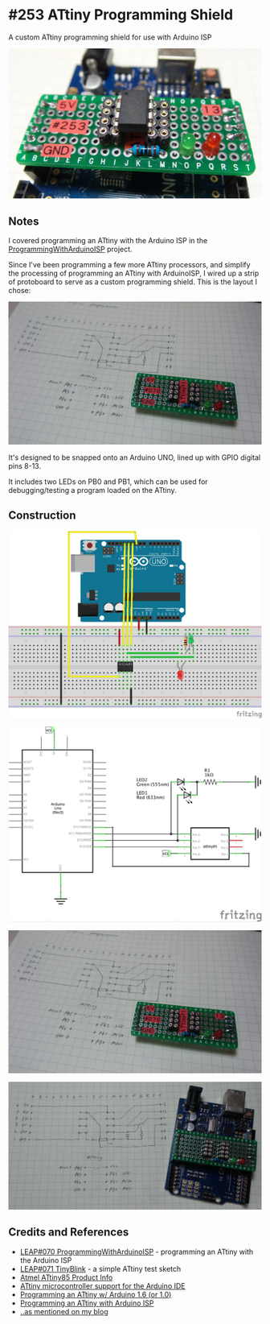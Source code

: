 # #253 ATtiny Programming Shield

A custom ATtiny programming shield for use with Arduino ISP

![Build](./assets/ProgrammingShield_build.jpg?raw=true)

## Notes

I covered programming an ATtiny with the Arduino ISP in the [ProgrammingWithArduinoISP](../ProgrammingWithArduinoISP) project.

Since I've been programming a few more ATtiny processors, and simplify the processing of
programming an ATtiny with ArduinoISP, I wired up a strip of protoboard
to serve as a custom programming shield. This is the layout I chose:

![ProgrammingShield_layout](./assets/ProgrammingShield_layout.jpg?raw=true)

It's designed to be snapped onto an Arduino UNO, lined up with GPIO digital pins 8-13.

It includes two LEDs on PB0 and PB1, which can be used for debugging/testing a program loaded on the ATtiny.

## Construction

![Breadboard](./assets/ProgrammingShield_bb.jpg?raw=true)

![Schematic](./assets/ProgrammingShield_schematic.jpg?raw=true)

![ProgrammingShield_layout](./assets/ProgrammingShield_layout.jpg?raw=true)

![ProgrammingShield_layout2](./assets/ProgrammingShield_layout2.jpg?raw=true)

## Credits and References

* [LEAP#070 ProgrammingWithArduinoISP](../ProgrammingWithArduinoISP) - programming an ATtiny with the Arduino ISP
* [LEAP#071 TinyBlink](../TinyBlink) - a simple ATtiny test sketch
* [Atmel ATtiny85 Product Info](http://www.atmel.com/devices/ATTINY85.aspx)
* [ATtiny microcontroller support for the Arduino IDE](https://github.com/damellis/attiny)
* [Programming an ATtiny w/ Arduino 1.6 (or 1.0)](http://highlowtech.org/?p=1695)
* [Programming an ATtiny with Arduino ISP](http://scuola.arduino.cc/lesson/qX1117g/Programming_an_ATtiny_with_Arduino_ISP)
* [..as mentioned on my blog](https://blog.tardate.com/2017/02/leap253-attiny-programming-shield.html)
